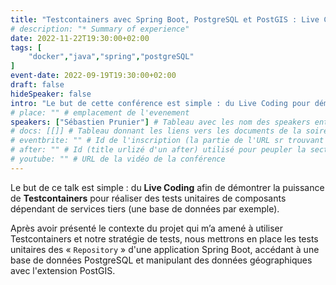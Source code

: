 ```yaml
---
title: "Testcontainers avec Spring Boot, PostgreSQL et PostGIS : Live Coding !"
# description: "* Summary of experience"
date: 2022-11-22T19:30:00+02:00
tags: [
    "docker","java","spring","postgreSQL"
]
event-date: 2022-09-19T19:30:00+02:00
draft: false
hideSpeaker: false
intro: "Le but de cette conférence est simple : du Live Coding pour démontrer la puissance de Testcontainers pour réaliser des tests unitaires de composants dépendant de services tiers (une base de données par exemple)."
# place: "" # emplacement de l'evenement
speakers: ["Sébastien Prunier"] # Tableau avec les nom des speakers entre " et séparé par des , et doit être identique au titre du speaker enregistré !
# docs: [[]] # Tableau donnant les liens vers les documents de la soirée hors affiche - exemple : [["L'inauguration","http://toursjug.cloud.xwiki.com/xwiki/bin/download/Meetings/20080409/InaugurationToursJUG.pdf"], ["Unitils et Selenium","Unitils-Selenium.pdf"]]
# eventbrite: "" # Id de l'inscription (la partie de l'URL sr trouvant après https://www.eventbrite.fr/e/ )
# after: "" # Id (title urlizé d'un after) utilisé pour peupler la section after d'un evvent (exemple : apside-after-01)
# youtube: "" # URL de la vidéo de la conférence
---
```

Le but de ce talk est simple : du **Live Coding** afin de démontrer la puissance de **Testcontainers** pour réaliser des tests unitaires de composants dépendant de services tiers (une base de données par exemple). 

Après avoir présenté le contexte du projet qui m’a amené à utiliser Testcontainers et notre stratégie de tests, nous mettrons en place les tests unitaires des « `Repository` » d'une application Spring Boot, accédant à une base de données PostgreSQL et manipulant des données géographiques avec l'extension PostGIS.
